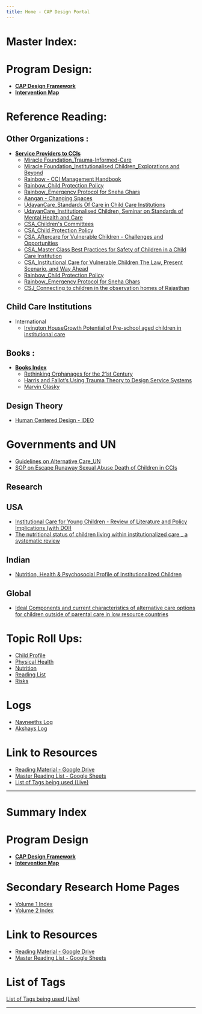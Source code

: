 ```yaml
---
title: Home - CAP Design Portal
---
```


# Master Index: 

# Program Design:
- **[CAP Design Framework](Volume%201/Program%20Design/CAP%20Design%20Framework.md)**
- **[Intervention Map](Volume%201/Program%20Design/Intervention%20Map.md)**


# Reference Reading:

## Other Organizations :
- **[Service Providers to CCIs](Volume%201/Reference%20Reading/Service%20Providers%20to%20CCIs/Service%20Providers%20to%20CCIs.md)**
	- [Miracle Foundation_Trauma-Informed-Care](Volume%201/Reference%20Reading/Service%20Providers%20to%20CCIs/Miracle%20Foundation/Miracle%20Foundation_Trauma-Informed-Care.md)
	- [Miracle Foundation_Institutionalised Children_Explorations and Beyond](Volume%201/Reference%20Reading/Service%20Providers%20to%20CCIs/Miracle%20Foundation/Miracle%20Foundation_Institutionalised%20Children_Explorations%20and%20Beyond.md)
	- [Rainbow - CCI Management Handbook](Volume%201/Reference%20Reading/Service%20Providers%20to%20CCIs/Rainbow%20Foundation/Rainbow%20-%20CCI%20Management%20Handbook.md)
	- [Rainbow_Child Protection Policy](Volume%202/Reference%20Reading/Service%20providers%20to%20CCIs/Rainbow/Rainbow_Child%20Protection%20Policy.md)
	- [Rainbow_Emergency Protocol for Sneha Ghars](Volume%202/Reference%20Reading/Service%20providers%20to%20CCIs/Rainbow/Rainbow_Emergency%20Protocol%20for%20Sneha%20Ghars.md)
	- [Aangan - Changing Spaces](Volume%201/Reference%20Reading/Service%20Providers%20to%20CCIs/Aangan/Aangan%20-%20Changing%20Spaces.md)
	- [UdayanCare_Standards Of Care in Child Care Institutions](Volume%201/Reference%20Reading/Service%20Providers%20to%20CCIs/Udayan%20Care/UdayanCare_Standards%20Of%20Care%20in%20Child%20Care%20Institutions.md)
	- [UdayanCare_Institutionalised Children, Seminar on Standards of Mental Health and Care](Volume%202/Reference%20Reading/Service%20providers%20to%20CCIs/Udayan%20Care/UdayanCare_Institutionalised%20Children,%20Seminar%20on%20Standards%20of%20Mental%20Health%20and%20Care.md)
	- [CSA_Children's Committees](Volume%202/Reference%20Reading/Service%20providers%20to%20CCIs/Catalysts%20for%20Social%20Action/CSA_Children's%20Committees.md)
	- [CSA_Child Protection Policy](Volume%202/Reference%20Reading/Service%20providers%20to%20CCIs/Catalysts%20for%20Social%20Action/CSA_Child%20Protection%20Policy.md)
	- [CSA_Aftercare for Vulnerable Children - Challenges and Opportunities](Volume%202/Reference%20Reading/Service%20providers%20to%20CCIs/Catalysts%20for%20Social%20Action/CSA_Aftercare%20for%20Vulnerable%20Children%20-%20Challenges%20and%20Opportunities.md)
	- [CSA_Master Class Best Practices for Safety of Children in a Child Care Institution](Volume%202/Reference%20Reading/Service%20providers%20to%20CCIs/Catalysts%20for%20Social%20Action/CSA_Master%20Class%20Best%20Practices%20for%20Safety%20of%20Children%20in%20a%20Child%20Care%20Institution.md)
	- [CSA_Institutional Care for Vulnerable Children The Law, Present Scenario, and Way Ahead](Volume%202/Reference%20Reading/Service%20providers%20to%20CCIs/Catalysts%20for%20Social%20Action/CSA_Institutional%20Care%20for%20Vulnerable%20Children%20The%20Law,%20Present%20Scenario,%20and%20Way%20Ahead.md)
	- [Rainbow_Child Protection Policy](Volume%202/Reference%20Reading/Service%20providers%20to%20CCIs/Rainbow/Rainbow_Child%20Protection%20Policy.md)
	- [Rainbow_Emergency Protocol for Sneha Ghars](Volume%202/Reference%20Reading/Service%20providers%20to%20CCIs/Rainbow/Rainbow_Emergency%20Protocol%20for%20Sneha%20Ghars.md)
	- [CSJ_Connecting to children in the observation homes of Rajasthan](Volume%202/Reference%20Reading/Service%20providers%20to%20CCIs/Counsel%20to%20Secure%20Justice/CSJ_Connecting%20to%20children%20in%20the%20observation%20homes%20of%20Rajasthan.md)

## Child Care Institutions
- International
	- [Irvington HouseGrowth Potential of Pre-school aged children in institutional care](Volume%201/Reference%20Reading/CCIs/Intl/Irvington%20HouseGrowth%20Potential%20of%20Pre-school%20aged%20children%20in%20institutional%20care.md)
## Books :
- **[Books Index](Volume%201/Reference%20Reading/Books/Books%20Index.md)**
	- [Rethinking Orphanages for the 21st Century](Volume%201/Reference%20Reading/Books/Rethinking%20Orphanages%20for%20the%2021st%20Century.md)
	- [Harris and Fallot’s Using Trauma Theory to Design Service Systems](Harris%20and%20Fallot’s%20Using%20Trauma%20Theory%20to%20Design%20Service%20Systems)
	- [Marvin Olasky](Marvin%20Olasky)

## Design Theory
- [Human Centered Design - IDEO](Volume%201/Program%20Design%20Tools/Human%20Centered%20Design%20-%20IDEO.md)

# Governments and UN
- [Guidelines on Alternative Care_UN](Volume%201/Reference%20Reading/Governments%20&%20UN/Guidelines%20on%20Alternative%20Care_UN.md)
- [SOP on Escape Runaway Sexual Abuse Death of Children in CCIs](Volume%202/Reference%20Reading/Governments%20&%20UN/SOP%20on%20Escape%20Runaway%20Sexual%20Abuse%20Death%20of%20Children%20in%20CCIs.md)

## Research
## USA
- [Institutional Care for Young Children -  Review of Literature and Policy Implications  (with DOI)](Volume%201/Reference%20Reading/Research%20Papers/US/Institutional%20Care%20for%20Young%20Children%20-%20%20Review%20of%20Literature%20and%20Policy%20Implications%20%20(with%20DOI).md)
- [The nutritional status of children living within institutionalized care _ a systematic review](Volume%201/Reference%20Reading/Research%20Papers/US/The%20nutritional%20status%20of%20children%20living%20within%20institutionalized%20care%20_%20a%20systematic%20review.md)

## Indian
- [Nutrition, Health & Psychosocial Profile of Institutionalized Children](Volume%201/Reference%20Reading/Research%20Papers/India/Nutrition,%20Health%20&%20Psychosocial%20Profile%20of%20Institutionalized%20Children.md)

## Global
- [Ideal Components and current characteristics of alternative care options for children outside of parental care in low resource countries](Volume%201/Reference%20Reading/Research%20Papers/Global/Ideal%20Components%20and%20current%20characteristics%20of%20alternative%20care%20options%20for%20children%20outside%20of%20parental%20care%20in%20low%20resource%20countries.md)


# Topic Roll Ups: 
- [Child Profile](Volume%201/Roll%20Ups/Child%20Profile.md)
- [Physical Health](Volume%201/Roll%20Ups/Physical%20Health.md)
- [Nutrition](Volume%201/Roll%20Ups/Nutrition.md)
- [Reading List](Volume%201/Roll%20Ups/Reading%20List.md)
- [Risks](Volume%201/Roll%20Ups/Risks.md)

# Logs
- [Navneeths Log](Volume%201/Daily%20Log/Navneeths%20Log.md)
- [Akshays Log](Volume%202/Daily%20Log/Akshays%20Log.md)


# Link to Resources
- [Reading Material - Google Drive](https://drive.google.com/drive/folders/1pXvNVosGaDIU5cvTSLL_ChbHzob3tKzf?usp=sharing)
- [Master Reading List - Google Sheets](https://docs.google.com/spreadsheets/d/1GRiS7QFPiak-1Ob3TdobKnaHqgUBb_8B-fErHP1BXUA/edit?usp=sharing)
- [List of Tags being used (Live)](List%20of%20Tags%20being%20used%20(Live).md)



---
# Summary Index 

# Program Design
- **[CAP Design Framework](Volume%201/Program%20Design/CAP%20Design%20Framework.md)**
- **[Intervention Map](Volume%201/Program%20Design/Intervention%20Map.md)**


# Secondary Research Home Pages

- [Volume 1 Index](Volume%201/Volume%201%20Index.md)
- [Volume 2 Index](Volume%202/Volume%202%20Index.md)

# Link to Resources
- [Reading Material - Google Drive](https://drive.google.com/drive/folders/1pXvNVosGaDIU5cvTSLL_ChbHzob3tKzf?usp=sharing)
- [Master Reading List - Google Sheets](https://docs.google.com/spreadsheets/d/1GRiS7QFPiak-1Ob3TdobKnaHqgUBb_8B-fErHP1BXUA/edit?usp=sharing)

# List of Tags
[List of Tags being used (Live)](List%20of%20Tags%20being%20used%20(Live).md)

---
